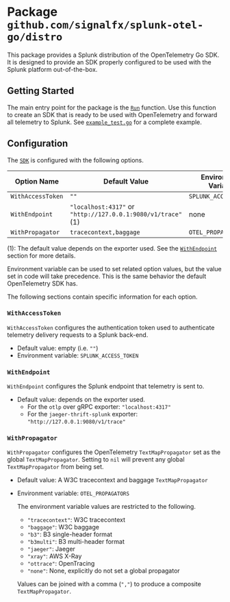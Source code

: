 # Package `github.com/signalfx/splunk-otel-go/distro`

This package provides a Splunk distribution of the OpenTelemetry Go SDK. It is
designed to provide an SDK properly configured to be used with the Splunk
platform out-of-the-box.

## Getting Started

The main entry point for the package is the [`Run`][] function. Use this
function to create an SDK that is ready to be used with OpenTelemetry and
forward all telemetry to Splunk. See [`example_test.go`](./example_test.go) for
a complete example.

## Configuration

The [`SDK`][] is configured with the following options.

| Option Name | Default Value | Environment Variable |
| ---| --- | --- |
| `WithAccessToken` | `""` | `SPLUNK_ACCESS_TOKEN` |
| `WithEndpoint` | `"localhost:4317"` or `"http://127.0.0.1:9080/v1/trace"`(1) | none |
| `WithPropagator` | `tracecontext,baggage` | `OTEL_PROPAGATORS` |

(1): The default value depends on the exporter used. See the
[`WithEndpoint`](#withendpoint) section for more details.

Environment variable can be used to set related option values, but the value
set in code will take precedence. This is the same behavior the default
OpenTelemetry SDK has.

The following sections contain specific information for each option.

### `WithAccessToken`

`WithAccessToken` configures the authentication token used to authenticate
telemetry delivery requests to a Splunk back-end.

- Default value: empty (i.e. `""`)
- Environment variable: `SPLUNK_ACCESS_TOKEN`

### `WithEndpoint`

`WithEndpoint` configures the Splunk endpoint that telemetry is sent to.

- Default value: depends on the exporter used.
  - For the `otlp` over gRPC exporter: `"localhost:4317"`
  - For the `jaeger-thrift-splunk` exporter: `"http://127.0.0.1:9080/v1/trace"`

### `WithPropagator`

`WithPropagator` configures the OpenTelemetry `TextMapPropagator` set as the
global `TextMapPropagator`. Setting to `nil` will prevent any global
`TextMapPropagator` from being set.

- Default value: A W3C tracecontext and baggage `TextMapPropagator`
- Environment variable: `OTEL_PROPAGATORS`

  The environment variable values are restricted to the following.
  - `"tracecontext"`: W3C tracecontext
  - `"baggage"`: W3C baggage
  - `"b3"`: B3 single-header format
  - `"b3multi"`: B3 multi-header format
  - `"jaeger"`: Jaeger
  - `"xray"`: AWS X-Ray
  - `"ottrace"`: OpenTracing
  - `"none"`: None, explicitly do not set a global propagator

  Values can be joined with a comma (`","`) to produce a composite
  `TextMapPropagator`.

[`Run`]: https://pkg.go.dev/github.com/signalfx/splunk-otel-go/distro#Run
[`SDK`]: https://pkg.go.dev/github.com/signalfx/splunk-otel-go/distro#SDK
